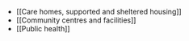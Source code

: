 - [[Care homes, supported and sheltered housing]]
- [[Community centres and facilities]]
- [[Public health]]
